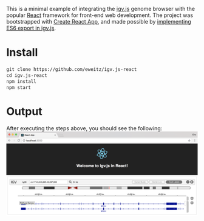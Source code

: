 This is a minimal example of integrating the [igv.js](https://github.com/igvteam/igv.js) genome browser with the popular [React](https://reactjs.org/) framework for front-end web development.  The project was bootstrapped with [Create React App](https://github.com/facebookincubator/create-react-app), and made possible by [implementing ES6 export in igv.js](https://github.com/igvteam/igv.js/issues/674).

# Install
```
git clone https://github.com/eweitz/igv.js-react
cd igv.js-react
npm install
npm start
```

# Output
After executing the steps above, you should see the following:
![igv.js in React screenshot](https://raw.githubusercontent.com/eweitz/igv.js-react/master/igv-js_react_example.png)
